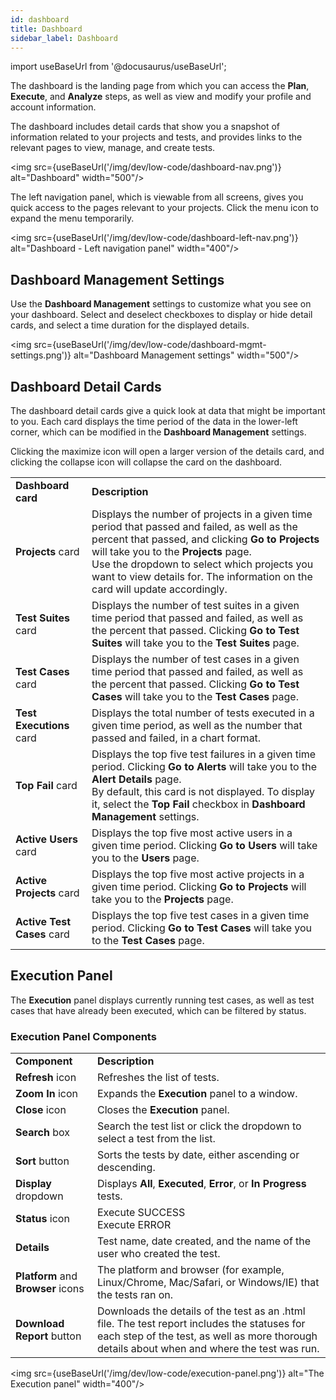 ```yaml
---
id: dashboard
title: Dashboard
sidebar_label: Dashboard
---
```


import useBaseUrl from '@docusaurus/useBaseUrl';

The dashboard is the landing page from which you can access the **Plan**, **Execute**, and **Analyze** steps, as well as view and modify your profile and account information.

The dashboard includes detail cards that show you a snapshot of information related to your projects and tests, and provides links to the relevant pages to view, manage, and create tests.

<img src={useBaseUrl('/img/dev/low-code/dashboard-nav.png')} alt="Dashboard" width="500"/>

The left navigation panel, which is viewable from all screens, gives you quick access to the pages relevant to your projects. Click the menu icon to expand the menu temporarily.

<img src={useBaseUrl('/img/dev/low-code/dashboard-left-nav.png')} alt="Dashboard - Left navigation panel" width="400"/>

## Dashboard Management Settings

Use the **Dashboard Management** settings to customize what you see on your dashboard. Select and deselect checkboxes to display or hide detail cards, and select a time duration for the displayed details.

<img src={useBaseUrl('/img/dev/low-code/dashboard-mgmt-settings.png')} alt="Dashboard Management settings" width="500"/>

## Dashboard Detail Cards

The dashboard detail cards give a quick look at data that might be important to you. Each card displays the time period of the data in the lower-left corner, which can be modified in the **Dashboard Management** settings.

Clicking the maximize icon will open a larger version of the details card, and clicking the collapse icon will collapse the card on the dashboard.

<table>
  <tr>
    <td><b>Dashboard card</b>
    </td>
    <td><b>Description</b>
    </td>
  </tr>
  <tr>
    <td><b>Projects</b> card
    </td>
    <td>Displays the number of projects in a given time period that passed and failed, as well as the percent that passed, and clicking <b>Go to Projects</b> will take you to the <b>Projects</b> page.
    <br/>
    Use the dropdown to select which projects you want to view details for. The information on the card will update accordingly.
    </td>
  </tr>
  <tr>
    <td><b>Test Suites</b> card
    </td>
    <td>Displays the number of test suites in a given time period that passed and failed, as well as the percent that passed. Clicking <b>Go to Test Suites</b> will take you to the <b>Test Suites</b> page.
    </td>
  </tr>
  <tr>
    <td><b>Test Cases</b> card
    </td>
    <td>Displays the number of test cases in a given time period that passed and failed, as well as the percent that passed. Clicking <b>Go to Test Cases</b> will take you to the <b>Test Cases</b> page.
    </td>
  </tr>
  <tr>
    <td><b>Test Executions</b> card
    </td>
    <td>Displays the total number of tests executed in a given time period, as well as the number that passed and failed, in a chart format.
    </td>
  </tr>
  <tr>
    <td><b>Top Fail</b> card
    </td>
    <td>Displays the top five test failures in a given time period. Clicking <b>Go to Alerts</b> will take you to the <b>Alert Details</b> page.
    <br/>
    By default, this card is not displayed. To display it, select the <b>Top Fail</b> checkbox in <b>Dashboard Management</b> settings.
    </td>
  </tr>
  <tr>
    <td><b>Active Users</b> card
    </td>
    <td>Displays the top five most active users in a given time period. Clicking <b>Go to Users</b> will take you to the <b>Users</b> page.
    </td>
  </tr>
  <tr>
    <td><b>Active Projects</b> card
    </td>
    <td>Displays the top five most active projects in a given time period. Clicking <b>Go to Projects</b> will take you to the <b>Projects</b> page.
    </td>
  </tr>
  <tr>
    <td><b>Active Test Cases</b> card
    </td>
    <td>Displays the top five test cases in a given time period. Clicking <b>Go to Test Cases</b> will take you to the <b>Test Cases</b> page.
    </td>
  </tr>
</table>

## Execution Panel

The <b>Execution</b> panel displays currently running test cases, as well as test cases that have already been executed, which can be filtered by status.

### Execution Panel Components

<table>
  <tr>
    <td><b>Component</b>
    </td>
    <td><b>Description</b>
    </td>
  </tr>
  <tr>
    <td><b>Refresh</b> icon
    </td>
    <td>Refreshes the list of tests.
    </td>
  </tr>
  <tr>
    <td><b>Zoom In</b> icon
    </td>
    <td>Expands the <b>Execution</b> panel to a window.
    </td>
  </tr>
  <tr>
    <td><b>Close</b> icon
    </td>
    <td>Closes the <b>Execution</b> panel.
    </td>
  </tr>
  <tr>
    <td><b>Search</b> box
    </td>
    <td>Search the test list or click the dropdown to select a test from the list.
    </td>
  </tr>
  <tr>
    <td><b>Sort</b> button
    </td>
    <td>Sorts the tests by date, either ascending or descending.
    </td>
  </tr>
  <tr>
    <td><b>Display</b> dropdown
    </td>
    <td>Displays <b>All</b>, <b>Executed</b>, <b>Error</b>, or <b>In Progress</b> tests.
    </td>
  </tr>
  <tr>
    <td><b>Status</b> icon
    </td>
    <td>Execute SUCCESS
        <br/>
        Execute ERROR
    </td>
  </tr>
  <tr>
    <td><b>Details</b>
    </td>
    <td>Test name, date created, and the name of the user who created the test.
    </td>
  </tr>
  <tr>
    <td><b>Platform</b> and <b>Browser</b> icons
    </td>
    <td>The platform and browser (for example, Linux/Chrome, Mac/Safari, or Windows/IE) that the tests ran on.
    </td>
  </tr>
  <tr>
    <td><b>Download Report</b> button
    </td>
    <td>Downloads the details of the test as an .html file. The test report includes the statuses for each step of the test, as well as more thorough details about when and where the test was run.
    </td>
  </tr>
</table>

<img src={useBaseUrl('/img/dev/low-code/execution-panel.png')} alt="The Execution panel" width="400"/>
